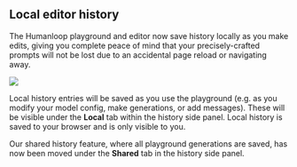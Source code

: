 ## Local editor history

The Humanloop playground and editor now save history locally as you make edits, giving you complete peace of mind that your precisely-crafted prompts will not be lost due to an accidental page reload or navigating away.

![](../assets/images/2002405-image.png)

Local history entries will be saved as you use the playground (e.g. as you modify your model config, make generations, or add messages). These will be visible under the **Local** tab within the history side panel. Local history is saved to your browser and is only visible to you.

Our shared history feature, where all playground generations are saved, has now been moved under the **Shared** tab in the history side panel.
